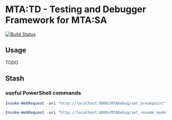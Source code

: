 # MTA:TD - Testing and Debugger Framework for MTA:SA
[![Build Status](https://travis-ci.org/Jusonex/MTATD.svg?branch=master)](https://travis-ci.org/Jusonex/MTATD)

## Usage
TODO

## Stash
### useful PowerShell commands
```PowerShell
Invoke-WebRequest -uri "http://localhost:8080/MTADebug/set_breakpoint" -Method POST -Body (Get-Content .\TestServer\TestSamples\set_breakpoint.json)

Invoke-WebRequest -uri "http://localhost:8080/MTADebug/set_resume_mode" -Method POST -Body (Get-Content .\TestServer\TestSamples\resume_execution.json)

```
